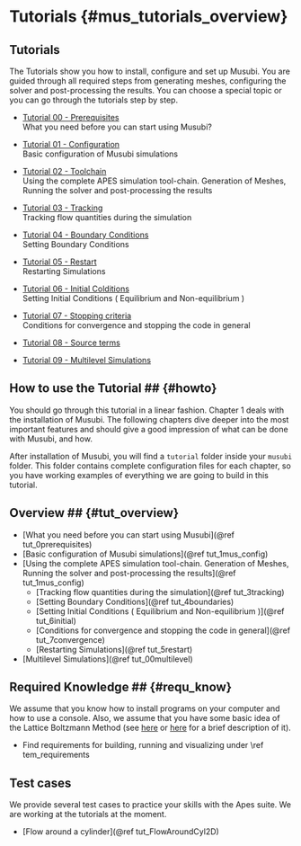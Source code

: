 Tutorials {#mus_tutorials_overview}
========

## Tutorials

The Tutorials show you how to install, configure and set up Musubi. You are guided through all required steps from generating meshes, configuring the solver and post-processing the results.
You can choose a special topic or you can go through the tutorials step by step. 
 
- [Tutorial 00 - Prerequisites](tut_00_prerequisites.html)       
    What you need before you can start using Musubi?
    
- [Tutorial 01 - Configuration](tut_01_mus_config.html)  
    Basic configuration of Musubi simulations
    
- [Tutorial 02 - Toolchain](tut_02_mus_toolchain.html)  
    Using the complete APES simulation tool-chain. Generation of Meshes, Running the solver and post-processing the results
    
- [Tutorial 03 - Tracking](tut_03_tracking.html)  
    Tracking flow quantities during the simulation
    
- [Tutorial 04 - Boundary Conditions](tut_04_boundaries.html)  
    Setting Boundary Conditions
    
- [Tutorial 05 - Restart](tut_05_restart.html)  
    Restarting Simulations
    
- [Tutorial 06 - Initial Colditions](tut_06_initial.html)  
    Setting Initial Conditions ( Equilibrium and Non-equilibrium )
    
- [Tutorial 07 - Stopping criteria](tut_07_convergence.html)  
    Conditions for convergence and stopping the code in general

- [Tutorial 08 - Source terms](tut_08_source.html)

- [Tutorial 09 - Multilevel Simulations](tut_09_mus_multilevel.html)


## How to use the Tutorial ## {#howto}

You should go through this tutorial in a linear fashion.
Chapter 1 deals with the installation of Musubi. 
The following chapters dive deeper into the most important features and 
should give a good impression of what can be done with Musubi, and how.

After installation of Musubi, you will find a `tutorial` folder inside 
your `musubi` folder. 
This folder contains complete configuration files for each chapter, so 
you have working examples of everything we are going to build in this 
tutorial.

## Overview ## {#tut_overview}

- [What you need before you can start using Musubi](@ref tut_0prerequisites)
- [Basic configuration of Musubi simulations](@ref tut_1mus_config)
- [Using the complete APES simulation tool-chain. Generation of Meshes, Running the solver and post-processing the results](@ref tut_1mus_config)
  + [Tracking flow quantities during the simulation](@ref tut_3tracking)
  + [Setting Boundary Conditions](@ref tut_4boundaries)
  + [Setting Initial Conditions ( Equilibrium and Non-equilibrium )](@ref tut_6initial)
  + [Conditions for convergence and stopping the code in general](@ref tut_7convergence)
  + [Restarting Simulations](@ref tut_5restart)
- [Multilevel Simulations](@ref tut_00multilevel)


## Required Knowledge ## {#requ_know}

We assume that you know how to install programs on your computer 
and how to use a console. 
Also, we assume that you have some basic idea of the Lattice Boltzmann
 Method (see [here](http://www.scholarpedia.org/article/Lattice_Boltzmann_Method)
or [here](http://en.wikipedia.org/wiki/Lattice_Boltzmann_methods)
for a brief description of it).
- Find requirements for building, running and visualizing  under
  \ref tem_requirements

## Test cases  

We provide several test cases to practice your skills with the Apes suite. We are working at the tutorials at the moment.

- [Flow around a cylinder](@ref tut_FlowAroundCyl2D)
